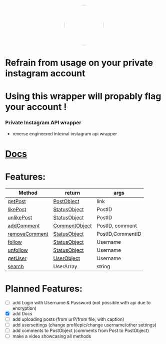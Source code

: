 <p align="center">
    <img style="border-radius: 100px" width="128" height="128" src="https://avatars0.githubusercontent.com/u/47723417?s=460&amp;u=10c488f1c4e0644b839df15ecefbfef2a9869305&amp;v=4">
</p>

# Refrain from usage on your private instagram account
# Using this wrapper will propably flag your account !

### Private Instagram API wrapper
- reverse engineered internal instagram api wrapper

# [Docs](https://github.com/xNaCly/InstagramAPIwrapper/tree/master/docs)

# Features:
| Method        | return        | args             |
|---------------|---------------|------------------|
| [getPost](https://github.com/xNaCly/InstagramAPIwrapper/tree/master/docs/getPost)        | [PostObject](https://github.com/xNaCly/InstagramAPIwrapper/tree/master/docs#postobject)           | link             |
| [likePost](https://github.com/xNaCly/InstagramAPIwrapper/tree/master/docs/likePost)      | [StatusObject](https://github.com/xNaCly/InstagramAPIwrapper/tree/master/docs#statusobject)  | PostID           |
| [unlikePost](https://github.com/xNaCly/InstagramAPIwrapper/tree/master/docs/unlikePost)    | [StatusObject](https://github.com/xNaCly/InstagramAPIwrapper/tree/master/docs#statusobject)  | PostID           |
| [addComment](https://github.com/xNaCly/InstagramAPIwrapper/tree/master/docs/addComment)    | [CommentObject](https://github.com/xNaCly/InstagramAPIwrapper/tree/master/docs#commentobject) | PostID, comment   |
| [removeComment](https://github.com/xNaCly/InstagramAPIwrapper/tree/master/docs/addComment) | [StatusObject](https://github.com/xNaCly/InstagramAPIwrapper/tree/master/docs#statusobject)  | PostID,CommentID |
| [follow](https://github.com/xNaCly/InstagramAPIwrapper/tree/master/docs/follow)        | [StatusObject](https://github.com/xNaCly/InstagramAPIwrapper/tree/master/docs#statusobject)  | Username         |
| [unfollow](https://github.com/xNaCly/InstagramAPIwrapper/tree/master/docs/unfollow)      | [StatusObject](https://github.com/xNaCly/InstagramAPIwrapper/tree/master/docs#statusobject)  | Username         |
| [getUser](https://github.com/xNaCly/InstagramAPIwrapper/tree/master/docs/getUser)          | [UserObject](https://github.com/xNaCly/InstagramAPIwrapper/tree/master/docs#userobject)    | Username         |
| [search](https://github.com/xNaCly/InstagramAPIwrapper/tree/master/docs/search)        | UserArray     | string           |


# Planned Features:
- [ ] add Login with Username & Password (not possible with api due to encryption)
- [x] add Docs
- [ ] add uploading posts (from url?/from file, with caption)
- [ ] add usersettings (change profilepic/change username/other settings)
- [ ] add comments to PostObject (comments from Post to PostObject)
- [ ] make a video showcasing all methods
